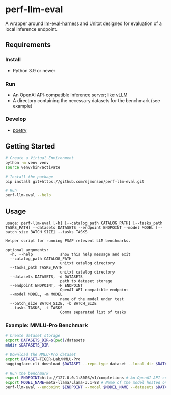 # perf-llm-eval

A wrapper around [lm-eval-harness](https://github.com/EleutherAI/lm-evaluation-harness) and [Unitxt](https://github.com/IBM/unitxt) designed for evaluation of a local inference endpoint.

## Requirements

### Install

- Python 3.9 or newer

### Run

- An OpenAI API-compatible inference server; like [vLLM](https://github.com/vllm-project/vllm)
- A directory containing the necessary datasets for the benchmark (see example)

### Develop

- [poetry](https://python-poetry.org/docs/#installation)

## Getting Started

``` sh
# Create a Virtual Environment
python -m venv venv
source venv/bin/activate

# Install the package
pip install git+https://github.com/sjmonson/perf-llm-eval.git

# Run
perf-llm-eval --help
```

## Usage

```
usage: perf-llm-eval [-h] [--catalog_path CATALOG_PATH] [--tasks_path TASKS_PATH] --datasets DATASETS --endpoint ENDPOINT --model MODEL [--batch_size BATCH_SIZE] --tasks TASKS

Helper script for running PSAP relevent LLM benchmarks.

optional arguments:
  -h, --help            show this help message and exit
  --catalog_path CATALOG_PATH
                        unitxt catalog directory
  --tasks_path TASKS_PATH
                        unitxt catalog directory
  --datasets DATASETS, -d DATASETS
                        path to dataset storage
  --endpoint ENDPOINT, -H ENDPOINT
                        OpenAI API-compatible endpoint
  --model MODEL, -m MODEL
                        name of the model under test
  --batch_size BATCH_SIZE, -b BATCH_SIZE
  --tasks TASKS, -t TASKS
                        Comma separated list of tasks
```

### Example: MMLU-Pro Benchmark

``` sh
# Create dataset storage
export DATASETS_DIR=$(pwd)/datasets
mkdir $DATASETS_DIR

# Download the MMLU-Pro dataset
export DATASET=TIGER-Lab/MMLU-Pro
huggingface-cli download $DATASET --repo-type dataset --local-dir $DATASETS_DIR/$DATASET

# Run the benchmark
export ENDPOINT=http://127.0.0.1:8003/v1/completions # An OpenAI API-compatable completions endpoint
export MODEL_NAME=meta-llama/Llama-3.1-8B # Name of the model hosted on the inference server
perf-llm-eval --endpoint $ENDPOINT --model $MODEL_NAME --datasets $DATASET_DIR --tasks mmlu_pro_all
```

